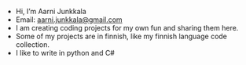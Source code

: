 - Hi, I’m Aarni Junkkala
- Email: aarni.junkkala@gmail.com
- I am creating coding projects for my own fun and sharing them here.
- Some of my projects are in finnish, like my finnish language code collection.
- I like to write in python and C#
